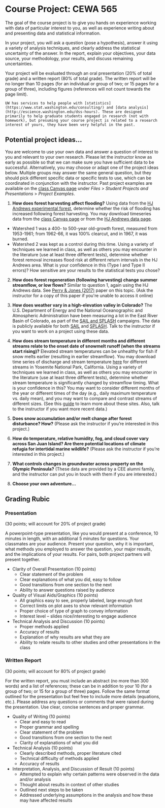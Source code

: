 
# Course Project: CEWA 565

The goal of the course project is to give you hands on experience working with data of particular interest to you, as well as experience writing about and presenting data and statistical information. 

In your project, you will ask a question (pose a hypothesis), answer it using a variety of analysis techniques, and clearly address the statistical uncertainty of the answer. In the report, explain your objectives, your data source, your methodology, your results, and discuss remaining uncertainties.

Your project will be evaluated through an oral presentation (20% of total grade) and a written report (80% of total grade). The written report will be no longer than 10 pages (for an individual or group of two; or 15 pages for a group of three), including figures (references will not count towards the page limit).

```{note} Additional Resources
UW has services to help people with [statistics](https://www.stat.washington.edu/consulting/) and [data analysis](http://escience.washington.edu/dss-hours). These are designed primarily to help graduate students engaged in research (not with homework), but presuming your course project is related to a research interest of yours, they have been very helpful in the past.
```


## Potential project ideas...

You are welcome to use your own data and answer a question of interest to you and relevant to your own research. Please let the instructor know as early as possible so that we can make sure you have sufficient data to be successful. Alternatively, you may choose or adapt one of the project ideas below. Multiple groups may answer the same general question, but they should pick different specific data or specific tests to use, which can be coordinated in conjunction with the instructor. Past project examples are available on the [class Canvas page](https://canvas.uw.edu/) under *Files* > *Student Projects and Presentations* > *Project Examples*.

1. **How does forest harvesting affect flooding?** Using data from the [HJ Andrews experimental forest](https://andrewsforest.oregonstate.edu/), determine whether the risk of flooding has increased following forest harvesting. You may download timeseries data from the [class Canvas page](https://canvas.uw.edu/) or from the [HJ Andrews data page](https://andrewsforest.oregonstate.edu/data). 
* Watershed 1 was a 400- to 500-year old-growth forest, measured from 1953-1961; from 1962-66, it was 100% clearcut, and in 1967, it was burned. 
* Watershed 2 was kept as a control during this time.
Using a variety of techniques we learned in class, as well as others you may encounter in the literature (use at least three different tests), determine whether forest removal increases flood risk at different return intervals in the HJ Andrews area.  What is your confidence in this (Type I and Type II errors)?  How sensitive are your results to the statistical tests you chose?

2. **How does forest regeneration (following harvesting) change summer streamflow, or low flows?** Similar to question 1, again using the HJ Andrews data.  See [Perry & Jones (2017)](https://doi.org/10.1002/eco.1790) paper on this topic. (Ask the instructor for a copy of this paper if you're unable to access it online)

3. **How does weather vary in a high-elevation valley in Colorado?**  The U.S. Department of Energy and the National Oceanographic and Atmospheric Administration have been measuring a lot in the East River Basin of Colorado, as part of the [SAIL and SPLASH](https://www.arm.gov/news/features/post/81524) campaigns.  The data is publicly available for both [SAIL](https://adc.arm.gov/discovery/#/results/s:guc/site) and [SPLASH](https://psl.noaa.gov/splash/). Talk to the instructor if you want to work on a project using these data. 

4. **How does stream temperature in different months and different streams relate to the onset date of snowmelt runoff (when the streams start rising)?** Elevated stream temperatures can be unhealthy for fish if snow melts earlier (resulting in earlier streamflow). You may download time series of discharge and stream temperature [here](https://depts.washington.edu/mtnhydr/Pages/Data/yosemite.shtml) for different streams in Yosemite National Park, California. Using a variety of techniques we learned in class, as well as others you may encounter in the literature (use at least three different tests), determine whether stream temperature is significantly changed by streamflow timing. What is your confidence in this? You may want to consider different months of the year or different times of the day (e.g., daily maximum temperature vs. daily mean), and you may want to compare and contrast streams of different sizes. (See this [guide](https://depts.washington.edu/mtnhydr/Pages/Data/yosemite/Lundquist_2016_WRR_SupportingInfo.pdf) to learn more about these sites. Also, talk to the instructor if you want more recent data.)

5. **Does snow accumulation and/or melt change after forest disturbance?  How?** (Please ask the instructor if you’re interested in this project.)

6. **How do temperature, relative humidity, fog, and cloud cover vary across San Juan Island?  Are there potential locations of climate refugia for intertidal marine wildlife?** (Please ask the instructor if you’re interested in this project.)

7. **What controls changes in groundwater across property on the Olympic Peninsula?**  (These data are provided by a CEE alumni family, and the instructor can put you in touch with them if you are interested.)

8.  **Choose your own adventure...**


## Grading Rubic


### Presentation 
(30 points; will account for 20% of project grade)

A powerpoint-type presentation, like you would present at a conference, 10 minutes in length, with an additional 5 minutes for questions. Your classmates are your audience. Present your question, why it is important, what methods you employed to answer the question, your major results, and the implications of your results. For pairs, both project partners will present together.

* Clarity of Overall Presentation (10 points)
  - Clear statement of the problem
  - Clear explanations of what you did, easy to follow
  - Good transitions from one section to the next
  - Ability to answer questions raised by audience
* Quality of Visual Aids/Graphics (10 points)
  - All graphics easy to see, properly labeled, large enough font
  - Correct limits on plot axes to show relevant information
  - Proper choice of type of graph to convey information
  - Interest level – slides nice/interesting to engage audience
* Technical Analysis and Discussion (10 points)
  - Proper methods applied
  - Accuracy of results
  - Explanation of why results are what they are
  - Ability to relate results to other studies and other presentations in the class


### Written Report
(30 points; will account for 80% of project grade)

For the written report, you must include an abstract (no more than 300 words) and a list of references; these can be in addition to your 10 (for a group of two; or 15 for a group of three) pages.  Follow the same format outlined for the presentation but feel free to include more details (equations, etc.). Please address any questions or comments that were raised during the presentation. Use clear, concise sentences and proper grammar.

* Quality of Writing (10 points)
  - Clear and easy to read 
  - Proper grammar and spelling
  - Clear statement of the problem 
  - Good transitions from one section to the next
  - Clarity of explanations of what you did
* Technical Analysis (10 points)
  - Clearly described methods, proper literature cited
  - Technical difficulty of methods applied
  - Accuracy of results
* Interpretation, Analysis, and Discussion of Result (10 points)
  - Attempted to explain why certain patterns were observed in the data and/or analysis 
  - Thought about results in context of other studies
  - Outlined next steps to be taken
  - Addressed underlying assumptions in the analysis and how these may have affected results
